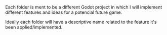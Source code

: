 Each folder is ment to be a different Godot project in which I will implement different features and ideas for a potencial future game.

Ideally each folder will have a descriptive name related to the feature it's been applied/implemented.
